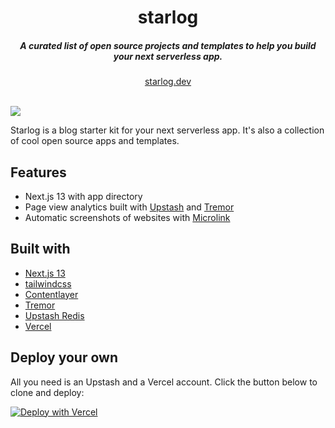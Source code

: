 <div align="center">
    <h1 align="center">starlog</h1>
    <h5>A curated list of open source projects and templates to help you build your next serverless app.</h5>
</div>

<div align="center">
  <a href="https://starlog.dev">starlog.dev</a>
</div>
<br/>


![](https://github.com/chronark/starlog/blob/main/image/starlog.png?raw=true)

Starlog is a blog starter kit for your next serverless app. It's also a collection of cool open source apps and templates.


## Features

- Next.js 13 with app directory
- Page view analytics built with [Upstash](https://upstash.com?ref=starlog) and [Tremor](https://tremor.so?ref=starlog)
- Automatic screenshots of websites with [Microlink](https://microlink.io?ref=starlog)



## Built with
- [Next.js 13](https://nextjs.org)
- [tailwindcss](https://tailwindcss.com)
- [Contentlayer](https://www.contentlayer.dev)
- [Tremor](https://tremor.so)
- [Upstash Redis](https://upstash.com)
- [Vercel](https://vercel.com)



## Deploy your own


All you need is an Upstash and a Vercel account. Click the button below to clone and deploy:

[![Deploy with Vercel](https://vercel.com/button)](https://vercel.com/new/clone?repository-url=https%3A%2F%2Fgithub.com%2Fchronark%2Fstarlog&project-name=starlog&repository-name=starlog&demo-title=Starlog.dev&demo-url=https%3A%2F%2Fstarlog.dev&demo-image=https%3A%2F%2Fgithub.com%2Fchronark%2Fstarlog%2Fblob%2Fmain%2Fimage%2Fstarlog.png%3Fraw%3Dtrue&integration-ids=oac_V3R1GIpkoJorr6fqyiwdhl17)